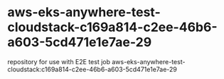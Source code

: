 # aws-eks-anywhere-test-cloudstack-c169a814-c2ee-46b6-a603-5cd471e1e7ae-29
repository for use with E2E test job aws-eks-anywhere-test-cloudstack:c169a814-c2ee-46b6-a603-5cd471e1e7ae-29
